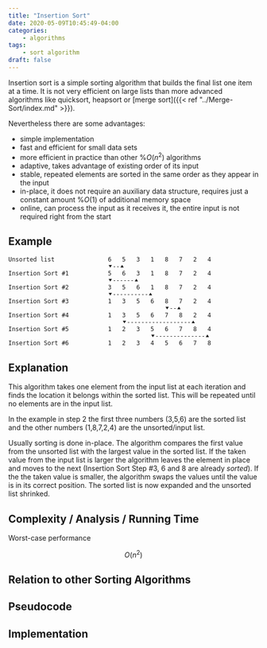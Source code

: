 ```yaml
---
title: "Insertion Sort"
date: 2020-05-09T10:45:49-04:00
categories:
    - algorithms
tags:
    - sort algorithm
draft: false
---
```


Insertion sort is a simple sorting algorithm that builds the final list one item at a time. It is not very efficient on large lists than more advanced algorithms like quicksort, heapsort or [merge sort]({{< ref "../Merge-Sort/index.md" >}}).

Nevertheless there are some advantages:

- simple implementation
- fast and efficient for small data sets
- more efficient in practice than other %$O(n^2)%$ algorithms
- adaptive, takes advantage of existing order of its input
- stable, repeated elements are sorted in the same order as they appear in the input
- in-place, it does not require an auxiliary data structure, requires just a constant amount %$O(1)%$ of additional memory space
- online, can process the input as it receives it, the entire input is not required right from the start

## Example

```plaintext
Unsorted list               6   5   3   1   8   7   2   4
                            ⯆--⯅ 
Insertion Sort #1           5   6   3   1   8   7   2   4
                            ⯆------⯅
Insertion Sort #2           3   5   6   1   8   7   2   4
                            ⯆----------⯅
Insertion Sort #3           1   3   5   6   8   7   2   4
                                            ⯆--⯅
Insertion Sort #4           1   3   5   6   7   8   2   4
                                ⯆------------------⯅
Insertion Sort #5           1   2   3   5   6   7   8   4
                                        ⯆--------------⯅
Insertion Sort #6           1   2   3   4   5   6   7   8
```

## Explanation

This algorithm takes one element from the input list at each iteration and finds the location it belongs within the sorted list. This will be repeated until no elements are in the input list.

In the example in step 2 the first three numbers (3,5,6) are the sorted list and the other numbers (1,8,7,2,4) are the unsorted/input list.

Usually sorting is done in-place. The algorithm compares the first value from the unsorted list with the largest value in the sorted list. If the taken value from the input list is larger the algorithm leaves the element in place and moves to the next (Insertion Sort Step #3, 6 and 8 are already _sorted_). If the the taken value is smaller, the algorithm swaps the values until the value is in its correct position. The sorted list is now expanded and the unsorted list shrinked.

## Complexity / Analysis / Running Time

Worst-case performance

$$ 
O(n^2)
$$

## Relation to other Sorting Algorithms

## Pseudocode

## Implementation
